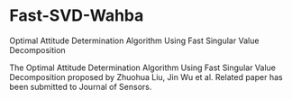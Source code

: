 # Fast-SVD-Wahba
Optimal Attitude Determination Algorithm Using Fast Singular Value Decomposition

The Optimal Attitude Determination Algorithm Using Fast Singular Value Decomposition proposed by Zhuohua Liu, Jin Wu et al. Related paper has been submitted to Journal of Sensors.
